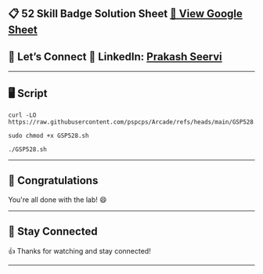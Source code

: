 
## 📋 52 Skill Badge Solution Sheet [📄 View Google Sheet](https://docs.google.com/spreadsheets/d/1UY1yh_xCRGealyBqSAejjkBSdgjqEj5M_XIQmveGJnU/edit?gid=0#gid=0)


## 🔗 Let’s Connect 👤 **LinkedIn**: [Prakash Seervi](https://www.linkedin.com/in/prakashseervi63/)

---

## 🖥️ Script

```
curl -LO https://raw.githubusercontent.com/pspcps/Arcade/refs/heads/main/GSP528.sh

sudo chmod +x GSP528.sh

./GSP528.sh
```



---

## 🎉 Congratulations

You're all done with the lab! 😄

---


## 📢 Stay Connected

👍 Thanks for watching and stay connected!

---
